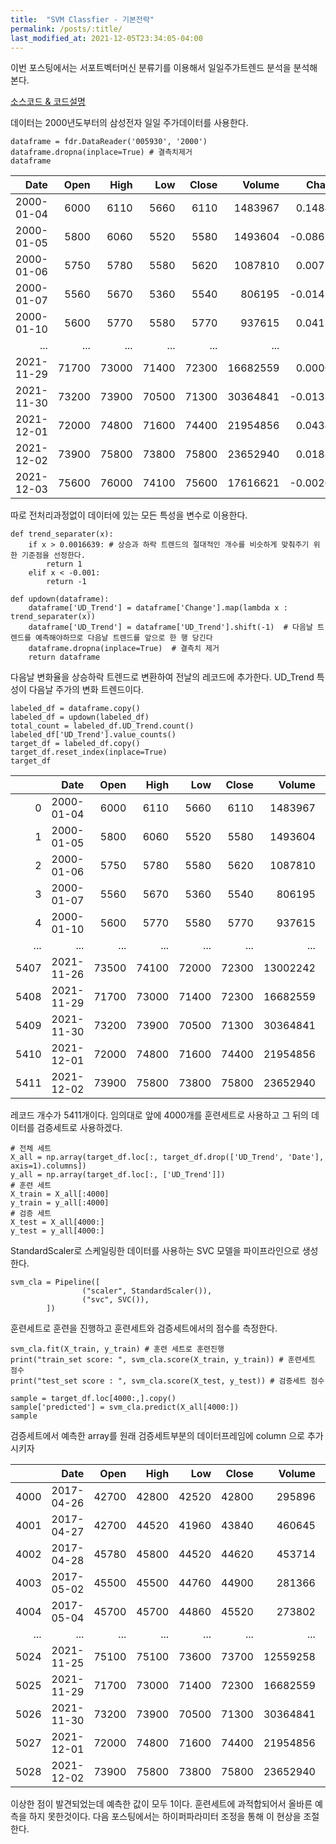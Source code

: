 ```yaml
---
title:  "SVM Classfier - 기본전략" 
permalink: /posts/:title/
last_modified_at: 2021-12-05T23:34:05-04:00
---
```


이번 포스팅에서는 서포트벡터머신 분류기를 이용해서 일일주가트렌드 분석을 분석해본다.

[소스코드 & 코드설명](https://github.com/meltingOcean/AI-Trade/blob/main/ML%20Quant%20Strategy/SVM_classifier.ipynb)


데이터는 2000년도부터의 삼성전자 일일 주가데이터를 사용한다.


	dataframe = fdr.DataReader('005930', '2000')
	dataframe.dropna(inplace=True) # 결측치제거
	dataframe


|       Date |  Open |  High |   Low | Close |   Volume |    Change |
|-----------:|------:|------:|------:|------:|---------:|----------:|
| 2000-01-04 | 6000  | 6110  | 5660  | 6110  | 1483967  | 0.148496  |
| 2000-01-05 | 5800  | 6060  | 5520  | 5580  | 1493604  | -0.086743 |
| 2000-01-06 | 5750  | 5780  | 5580  | 5620  | 1087810  | 0.007168  |
| 2000-01-07 | 5560  | 5670  | 5360  | 5540  | 806195   | -0.014235 |
| 2000-01-10 | 5600  | 5770  | 5580  | 5770  | 937615   | 0.041516  |
| ...        | ...   | ...   | ...   | ...   | ...      | ...       |
| 2021-11-29 | 71700 | 73000 | 71400 | 72300 | 16682559 | 0.000000  |
| 2021-11-30 | 73200 | 73900 | 70500 | 71300 | 30364841 | -0.013831 |
| 2021-12-01 | 72000 | 74800 | 71600 | 74400 | 21954856 | 0.043478  |
| 2021-12-02 | 73900 | 75800 | 73800 | 75800 | 23652940 | 0.018817  |
| 2021-12-03 | 75600 | 76000 | 74100 | 75600 | 17616621 | -0.002639 |



따로 전처리과정없이
데이터에 있는 모든 특성을 변수로 이용한다.

	def trend_separater(x):
    	if x > 0.0016639: # 상승과 하락 트렌드의 절대적인 개수를 비슷하게 맞춰주기 위한 기준점을 선정한다.
        	return 1
    	elif x < -0.001:
        	return -1

	def updown(dataframe):
    	dataframe['UD_Trend'] = dataframe['Change'].map(lambda x : trend_separater(x)) 
    	dataframe['UD_Trend'] = dataframe['UD_Trend'].shift(-1)  # 다음날 트렌드를 예측해야하므로 다음날 트렌드를 앞으로 한 행 당긴다
    	dataframe.dropna(inplace=True)  # 결측치 제거
    	return dataframe



다음날 변화율을 상승하락 트렌드로 변환하여 전날의 레코드에 추가한다.
UD_Trend 특성이 다음날 주가의 변화 트렌드이다.


	labeled_df = dataframe.copy()
	labeled_df = updown(labeled_df)
	total_count = labeled_df.UD_Trend.count()
	labeled_df['UD_Trend'].value_counts()
	target_df = labeled_df.copy()
	target_df.reset_index(inplace=True)
	target_df


|      |       Date |  Open |  High |   Low | Close |   Volume |    Change | UD_Trend |
|-----:|-----------:|------:|------:|------:|------:|---------:|----------:|---------:|
| 0    | 2000-01-04 | 6000  | 6110  | 5660  | 6110  | 1483967  | 0.148496  | -1.0     |
| 1    | 2000-01-05 | 5800  | 6060  | 5520  | 5580  | 1493604  | -0.086743 | 1.0      |
| 2    | 2000-01-06 | 5750  | 5780  | 5580  | 5620  | 1087810  | 0.007168  | -1.0     |
| 3    | 2000-01-07 | 5560  | 5670  | 5360  | 5540  | 806195   | -0.014235 | 1.0      |
| 4    | 2000-01-10 | 5600  | 5770  | 5580  | 5770  | 937615   | 0.041516  | -1.0     |
| ...  | ...        | ...   | ...   | ...   | ...   | ...      | ...       | ...      |
| 5407 | 2021-11-26 | 73500 | 74100 | 72000 | 72300 | 13002242 | -0.018996 | -1.0     |
| 5408 | 2021-11-29 | 71700 | 73000 | 71400 | 72300 | 16682559 | 0.000000  | -1.0     |
| 5409 | 2021-11-30 | 73200 | 73900 | 70500 | 71300 | 30364841 | -0.013831 | 1.0      |
| 5410 | 2021-12-01 | 72000 | 74800 | 71600 | 74400 | 21954856 | 0.043478  | 1.0      |
| 5411 | 2021-12-02 | 73900 | 75800 | 73800 | 75800 | 23652940 | 0.018817  | -1.0     |


레코드 개수가 5411개이다. 임의대로 앞에 4000개를 훈련세트로 사용하고 그 뒤의 데이터를 검증세트로 사용하겠다.


	# 전체 세트
	X_all = np.array(target_df.loc[:, target_df.drop(['UD_Trend', 'Date'], axis=1).columns])
	y_all = np.array(target_df.loc[:, ['UD_Trend']])
	# 훈련 세트
	X_train = X_all[:4000]
	y_train = y_all[:4000]
	# 검증 세트
	X_test = X_all[4000:]
	y_test = y_all[4000:]



StandardScaler로 스케일링한 데이터를 사용하는 SVC 모델을 파이프라인으로 생성한다.

	svm_cla = Pipeline([
    				("scaler", StandardScaler()),
                    ("svc", SVC()),
            ])

훈련세트로 훈련을 진행하고 훈련세트와 검증세트에서의 점수를 측정한다.

	svm_cla.fit(X_train, y_train) # 훈련 세트로 훈련진행
	print("train_set score: ", svm_cla.score(X_train, y_train)) # 훈련세트 점수
	print("test_set score : ", svm_cla.score(X_test, y_test)) # 검증세트 점수
	
	sample = target_df.loc[4000:,].copy()
	sample['predicted'] = svm_cla.predict(X_all[4000:])
	sample



검증세트에서 예측한 array를 원래 검증세트부분의 데이터프레임에 column 으로 추가시키자

|      |       Date |  Open |  High |   Low | Close |   Volume |    Change | UD_Trend | predicted |
|-----:|-----------:|------:|------:|------:|------:|---------:|----------:|---------:|----------:|
| 4000 | 2017-04-26 | 42700 | 42800 | 42520 | 42800 | 295896   | 0.002342  | 1.0      | 1.0       |
| 4001 | 2017-04-27 | 42700 | 44520 | 41960 | 43840 | 460645   | 0.024299  | 1.0      | 1.0       |
| 4002 | 2017-04-28 | 45780 | 45800 | 44520 | 44620 | 453714   | 0.017792  | 1.0      | 1.0       |
| 4003 | 2017-05-02 | 45500 | 45500 | 44760 | 44900 | 281366   | 0.006275  | 1.0      | 1.0       |
| 4004 | 2017-05-04 | 45700 | 45700 | 44860 | 45520 | 273802   | 0.013808  | 1.0      | 1.0       |
| ...  | ...        | ...   | ...   | ...   | ...   | ...      | ...       | ...      | ...       |
| 5024 | 2021-11-25 | 75100 | 75100 | 73600 | 73700 | 12559258 | -0.014706 | -1.0     | 1.0       |
| 5025 | 2021-11-29 | 71700 | 73000 | 71400 | 72300 | 16682559 | 0.000000  | -1.0     | 1.0       |
| 5026 | 2021-11-30 | 73200 | 73900 | 70500 | 71300 | 30364841 | -0.013831 | 1.0      | 1.0       |
| 5027 | 2021-12-01 | 72000 | 74800 | 71600 | 74400 | 21954856 | 0.043478  | 1.0      | 1.0       |
| 5028 | 2021-12-02 | 73900 | 75800 | 73800 | 75800 | 23652940 | 0.018817  | -1.0     | 1.0       |


이상한 점이 발견되었는데 예측한 값이 모두 1이다.
훈련세트에 과적합되어서 올바른 예측을 하지 못한것이다.
다음 포스팅에서는 하이퍼파라미터 조정을 통해 이 현상을 조절한다.
